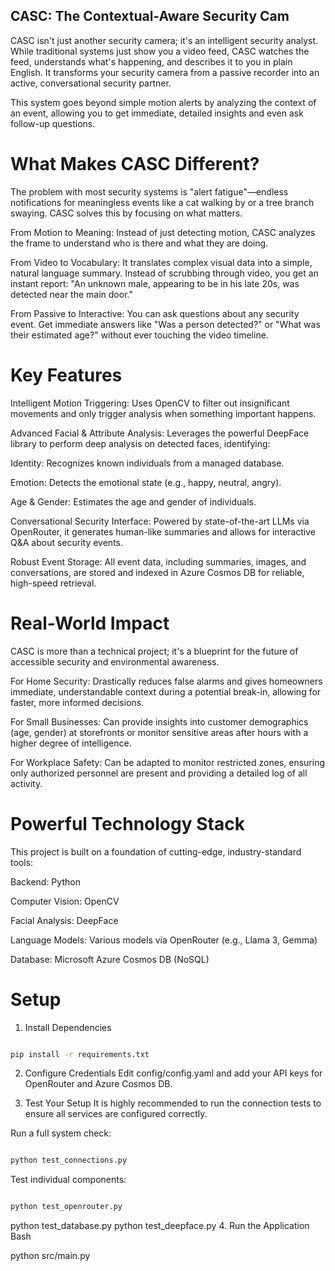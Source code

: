 ## CASC: The Contextual-Aware Security Cam 
CASC isn't just another security camera; it's an intelligent security analyst. While traditional systems just show you a video feed, CASC watches the feed, understands what's happening, and describes it to you in plain English. It transforms your security camera from a passive recorder into an active, conversational security partner.

This system goes beyond simple motion alerts by analyzing the context of an event, allowing you to get immediate, detailed insights and even ask follow-up questions.

# What Makes CASC Different?
The problem with most security systems is "alert fatigue"—endless notifications for meaningless events like a cat walking by or a tree branch swaying. CASC solves this by focusing on what matters.

From Motion to Meaning: Instead of just detecting motion, CASC analyzes the frame to understand who is there and what they are doing.

From Video to Vocabulary: It translates complex visual data into a simple, natural language summary. Instead of scrubbing through video, you get an instant report: "An unknown male, appearing to be in his late 20s, was detected near the main door."

From Passive to Interactive: You can ask questions about any security event. Get immediate answers like "Was a person detected?" or "What was their estimated age?" without ever touching the video timeline.

# Key Features
Intelligent Motion Triggering: Uses OpenCV to filter out insignificant movements and only trigger analysis when something important happens.

Advanced Facial & Attribute Analysis: Leverages the powerful DeepFace library to perform deep analysis on detected faces, identifying:

Identity: Recognizes known individuals from a managed database.

Emotion: Detects the emotional state (e.g., happy, neutral, angry).

Age & Gender: Estimates the age and gender of individuals.

Conversational Security Interface: Powered by state-of-the-art LLMs via OpenRouter, it generates human-like summaries and allows for interactive Q&A about security events.

Robust Event Storage: All event data, including summaries, images, and conversations, are stored and indexed in Azure Cosmos DB for reliable, high-speed retrieval.

# Real-World Impact
CASC is more than a technical project; it's a blueprint for the future of accessible security and environmental awareness.

For Home Security: Drastically reduces false alarms and gives homeowners immediate, understandable context during a potential break-in, allowing for faster, more informed decisions.

For Small Businesses: Can provide insights into customer demographics (age, gender) at storefronts or monitor sensitive areas after hours with a higher degree of intelligence.

For Workplace Safety: Can be adapted to monitor restricted zones, ensuring only authorized personnel are present and providing a detailed log of all activity.

# Powerful Technology Stack
This project is built on a foundation of cutting-edge, industry-standard tools:

Backend: Python

Computer Vision: OpenCV

Facial Analysis: DeepFace

Language Models: Various models via OpenRouter (e.g., Llama 3, Gemma)

Database: Microsoft Azure Cosmos DB (NoSQL)

# Setup
1. Install Dependencies
``` Bash

pip install -r requirements.txt
```
2. Configure Credentials
Edit config/config.yaml and add your API keys for OpenRouter and Azure Cosmos DB.

3. Test Your Setup
It is highly recommended to run the connection tests to ensure all services are configured correctly.

Run a full system check:

``` Bash

python test_connections.py
```
Test individual components:

``` Bash

python test_openrouter.py
```
python test_database.py
python test_deepface.py
4. Run the Application
Bash

python src/main.py
